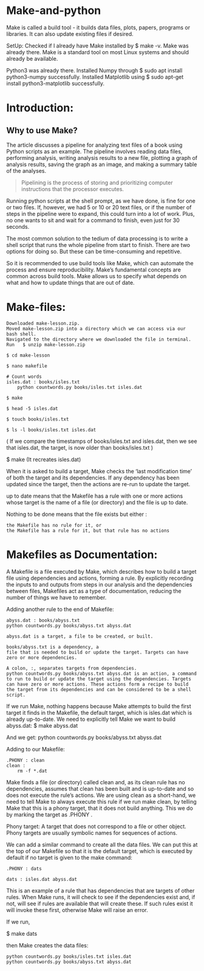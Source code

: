 # Make-and-python

Make is called a build tool - it builds data files, plots, papers, programs or libraries. It can also update existing files if desired.

SetUp:
Checked if I already have Make installed by $ make -v. Make was already there. Make is a standard tool on most Linux systems and should already be available.

Python3 was already there.
Installed Numpy through $ sudo apt install python3-numpy successfully.
Installed Matplotlib using $ sudo apt-get install python3-matplotlib successfully.

# Introduction:
## Why to use Make?

The article discusses a pipeline for analyzing text files of a book using Python scripts as an example. The pipeline involves reading data files, performing analysis, writing analysis results to a new file, plotting a graph of analysis results, saving the graph as an image, and making a summary table of the analyses.

>Pipelining is the process of storing and prioritizing computer instructions that the processor executes.

Running python scripts at the shell prompt, as we have done, is fine for one or two files. If, however, we had 5 or 10 or 20 text files, or if the number of steps in the pipeline were to expand, this could turn into a lot of work. Plus, no one wants to sit and wait for a command to finish, even just for 30 seconds.

The most common solution to the tedium of data processing is to write a shell script that runs the whole pipeline from start to finish. There are two options for doing so. But these can be time-consuming and repetitive.

So it is recommended to use build tools like Make, which can automate the process and ensure reproducibility.
Make’s fundamental concepts are common across build tools.
Make allows us to specify what depends on what and how to update things that are out of date.

# Make-files:

    Downloaded make-lesson.zip.
    Moved make-lesson.zip into a directory which we can access via our bash shell.
    Navigated to the directory where we downloaded the file in terminal.
    Run   $ unzip make-lesson.zip

    $ cd make-lesson

    $ nano makefile 

    # Count words 
    isles.dat : books/isles.txt
    	python countwords.py books/isles.txt isles.dat

    $ make

    $ head -5 isles.dat

    $ touch books/isles.txt

    $ ls -l books/isles.txt isles.dat   

(  If we compare the timestamps of books/isles.txt and isles.dat,  then we see that isles.dat, the target, is now older than books/isles.txt ) 

$ make
(It recreates isles.dat) 

When it is asked to build a target, Make checks the ‘last modification time’ of both the target and its dependencies. If any dependency has been updated since the target, then the actions are re-run to update the target.

up to date means that the Makefile has a rule with one or more actions whose target is the name of a file (or directory) and the file is up to date.

Nothing to be done means that the file exists but either :

    the Makefile has no rule for it, or
    the Makefile has a rule for it, but that rule has no actions
# Makefiles as Documentation:

A Makefile is a file executed by Make, which describes how to build a target file using dependencies and actions, forming a rule.
By explicitly recording the inputs to and outputs from steps in our analysis and the dependencies between files, Makefiles act as a type of documentation, reducing the number of things we have to remember.

Adding another rule to the end of Makefile:

    abyss.dat : books/abyss.txt
    python countwords.py books/abyss.txt abyss.dat

    abyss.dat is a target, a file to be created, or built.

    books/abyss.txt is a dependency, a
    file that is needed to build or update the target. Targets can have
    zero or more dependencies.

    A colon, :, separates targets from dependencies.
    python countwords.py books/abyss.txt abyss.dat is an action, a command to run to build or update the target using the dependencies. Targets can have zero or more actions. These actions form a recipe to build the target from its dependencies and can be considered to be a shell script.

If we run Make,  nothing happens because Make attempts to build the first target it finds in the Makefile, the default target, which is isles.dat which is already up-to-date. We need to explicitly tell Make we want to build abyss.dat:  $ make abyss.dat

And we get:
python countwords.py books/abyss.txt abyss.dat

Adding to our Makefile:

    .PHONY : clean
    clean :
    	rm -f *.dat

Make finds a file (or directory) called clean and, as its clean rule has no dependencies, assumes that clean has been built and is up-to-date and so does not execute the rule’s actions. We are using clean as a short-hand, we need to tell Make to always execute this rule if we run make clean, by telling Make that this is a phony target, that it does not build anything. This we do by marking the target as .PHONY .

Phony target:
    A target that does not correspond to a file or other object. Phony targets are usually symbolic names for sequences of actions.


We can add a similar command to create all the data files. We can put this at the top of our Makefile so that it is the default target, which is executed by default if no target is given to the make command:

    .PHONY : dats 

    dats : isles.dat abyss.dat


This is an example of a rule that has dependencies that are targets of other rules. When Make runs, it will check to see if the dependencies exist and, if not, will see if rules are available that will create these. If such rules exist it will invoke these first, otherwise Make will raise an error. 

If we run,

$ make dats

then Make creates the data files:

    python countwords.py books/isles.txt isles.dat
    python countwords.py books/abyss.txt abyss.dat
    
